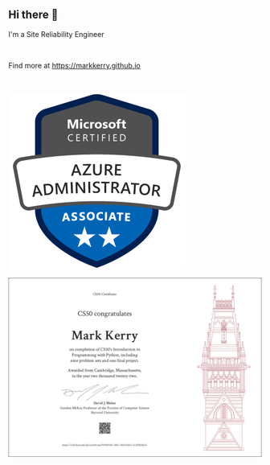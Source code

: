 ## Hi there 👋

 I'm a Site Reliability Engineer

<br>

<!--
- 🔭 I’m currently working on Microsoft Azure
- 🌱 I’m currently learning Azure Certified Solutions Architect Expert and Azure Certified Developer Associate
- ⚡ Fun fact: Here to learn all things DevOps and SRE
-->

Find more at https://markkerry.github.io

<br>

![azureAdmin](media/azureAdministrator.png)

![cs50p](media/CS50P.png)